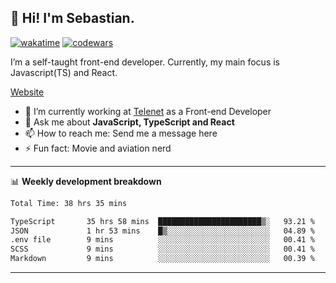 ## 👋 Hi! I'm Sebastian.

[![wakatime](https://wakatime.com/badge/user/df0036c6-328a-4a39-be9b-e49417ed22a1.svg)](https://wakatime.com/@df0036c6-328a-4a39-be9b-e49417ed22a1)
[![codewars](https://www.codewars.com/users/sebavuye/badges/small)](https://www.codewars.com/users/sebavuye)

I’m a self-taught front-end developer. Currently, my main focus is Javascript(TS) and React.

[Website](https://sebastianvuye.be)

- 🔭 I’m currently working at [Telenet](https://telenet.be/) as a Front-end Developer
- 💬 Ask me about **JavaScript, TypeScript and React**
- 📫 How to reach me: Send me a message here
- ⚡ Fun fact: Movie and aviation nerd

-------

📊 **Weekly development breakdown**

<!--START_SECTION:waka-->

```txt
Total Time: 38 hrs 35 mins

TypeScript       35 hrs 58 mins  ███████████████████████▒░   93.21 %
JSON             1 hr 53 mins    █▒░░░░░░░░░░░░░░░░░░░░░░░   04.89 %
.env file        9 mins          ░░░░░░░░░░░░░░░░░░░░░░░░░   00.41 %
SCSS             9 mins          ░░░░░░░░░░░░░░░░░░░░░░░░░   00.41 %
Markdown         9 mins          ░░░░░░░░░░░░░░░░░░░░░░░░░   00.39 %
```

<!--END_SECTION:waka-->
-------
